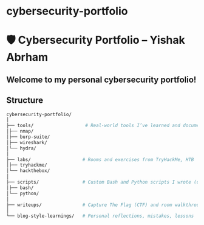 # cybersecurity-portfolio
# 🛡️ Cybersecurity Portfolio – Yishak Abrham

Welcome to my personal cybersecurity portfolio! 
---

## Structure

```bash
cybersecurity-portfolio/
│
├── tools/                   # Real-world tools I’ve learned and documented
│├── nmap/
│├── burp-suite/
│├── wireshark/
│└── hydra/
│
├── labs/                   # Rooms and exercises from TryHackMe, HTB
│├── tryhackme/
│└── hackthebox/
│
├── scripts/                # Custom Bash and Python scripts I wrote (on going )
│├── bash/
│└── python/
│
├── writeups/               # Capture The Flag (CTF) and room walkthroughs
│
└── blog-style-learnings/   # Personal reflections, mistakes, lessons
